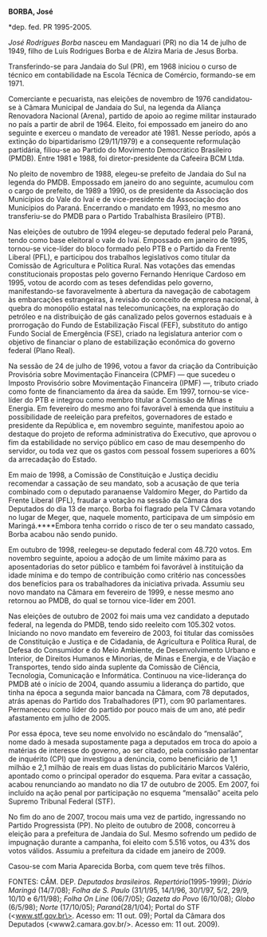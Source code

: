 **BORBA, José**

\*dep. fed. PR 1995-2005.

*José Rodrigues Borba* nasceu em Mandaguari (PR) no dia 14 de julho de
1949, filho de Luís Rodrigues Borba e de Alzira Maria de Jesus Borba.

Transferindo-se para Jandaia do Sul (PR), em 1968 iniciou o curso de
técnico em contabilidade na Escola Técnica de Comércio, formando-se em
1971.

Comerciante e pecuarista, nas eleições de novembro de 1976 candidatou-se
à Câmara Municipal de Jandaia do Sul, na legenda da Aliança Renovadora
Nacional (Arena), partido de apoio ao regime militar instaurado no país
a partir de abril de 1964. Eleito, foi empossado em janeiro do ano
seguinte e exerceu o mandato de vereador até 1981. Nesse período, após a
extinção do bipartidarismo (29/11/1979) e a consequente reformulação
partidária, filiou-se ao Partido do Movimento Democrático Brasileiro
(PMDB). Entre 1981 e 1988, foi diretor-presidente da Cafeeira BCM Ltda.

No pleito de novembro de 1988, elegeu-se prefeito de Jandaia do Sul na
legenda do PMDB. Empossado em janeiro do ano seguinte, acumulou com o
cargo de prefeito, de 1989 a 1990, os de presidente da Associação dos
Municípios do Vale do Ivaí e de vice-presidente da Associação dos
Municípios do Paraná. Encerrando o mandato em 1993, no mesmo ano
transferiu-se do PMDB para o Partido Trabalhista Brasileiro (PTB).

Nas eleições de outubro de 1994 elegeu-se deputado federal pelo Paraná,
tendo como base eleitoral o vale do Ivaí. Empossado em janeiro de 1995,
tornou-se vice-líder do bloco formado pelo PTB e o Partido da Frente
Liberal (PFL), e participou dos trabalhos legislativos como titular da
Comissão de Agricultura e Política Rural. Nas votações das emendas
constitucionais propostas pelo governo Fernando Henrique Cardoso em
1995, votou de acordo com as teses defendidas pelo governo,
manifestando-se favoravelmente à abertura da navegação de cabotagem às
embarcações estrangeiras, à revisão do conceito de empresa nacional, à
quebra do monopólio estatal nas telecomunicações, na exploração do
petróleo e na distribuição de gás canalizado pelos governos estaduais e
à prorrogação do Fundo de Estabilização Fiscal (FEF), substituto do
antigo Fundo Social de Emergência (FSE), criado na legislatura anterior
com o objetivo de financiar o plano de estabilização econômica do
governo federal (Plano Real).

Na sessão de 24 de julho de 1996, votou a favor da criação da
Contribuição Provisória sobre Movimentação Financeira (CPMF) — que
sucedeu o Imposto Provisório sobre Movimentação Financeira (IPMF) —,
tributo criado como fonte de financiamento da área da saúde. Em 1997,
tornou-se vice-líder do PTB e integrou como membro titular a Comissão de
Minas e Energia. Em fevereiro do mesmo ano foi favorável à emenda que
instituiu a possibilidade de reeleição para prefeitos, governadores de
estado e presidente da República e, em novembro seguinte, manifestou
apoio ao destaque do projeto de reforma administrativa do Executivo, que
aprovou o fim da estabilidade no serviço público em caso de mau
desempenho do servidor, ou toda vez que os gastos com pessoal fossem
superiores a 60% da arrecadação do Estado.

Em maio de 1998, a Comissão de Constituição e Justiça decidiu recomendar
a cassação de seu mandato, sob a acusação de que teria combinado com o
deputado paranaense Valdomiro Meger, do Partido da Frente Liberal (PFL),
fraudar a votação na sessão da Câmara dos Deputados do dia 13 de março.
Borba foi flagrado pela TV Câmara votando no lugar de Meger, que,
naquele momento, participava de um simpósio em Maringá.****Embora tenha
corrido o risco de ter o seu mandato cassado, Borba acabou não sendo
punido.

Em outubro de 1998, reelegeu-se deputado federal com 48.720 votos. Em
novembro seguinte, apoiou a adoção de um limite máximo para as
aposentadorias do setor público e também foi favorável à instituição da
idade mínima e do tempo de contribuição como critério nas concessões dos
benefícios para os trabalhadores da iniciativa privada. Assumiu seu novo
mandato na Câmara em fevereiro de 1999, e nesse mesmo ano retornou ao
PMDB, do qual se tornou vice-líder em 2001.

Nas eleições de outubro de 2002 foi mais uma vez candidato a deputado
federal, na legenda do PMDB, tendo sido reeleito com 105.302 votos.
Iniciando no novo mandato em fevereiro de 2003, foi titular das
comissões de Constituição e Justiça e de Cidadania, de Agricultura e
Política Rural, de Defesa do Consumidor e do Meio Ambiente, de
Desenvolvimento Urbano e Interior, de Direitos Humanos e Minorias, de
Minas e Energia, e de Viação e Transportes, tendo sido ainda suplente da
Comissão de Ciência, Tecnologia, Comunicação e Informática. Continuou na
vice-liderança do PMDB até o início de 2004, quando assumiu a liderança
do partido, que tinha na época a segunda maior bancada na Câmara, com 78
deputados, atrás apenas do Partido dos Trabalhadores (PT), com 90
parlamentares. Permaneceu como líder do partido por pouco mais de um
ano, até pedir afastamento em julho de 2005.

Por essa época, teve seu nome envolvido no escândalo do “mensalão”, nome
dado à mesada supostamente paga a deputados em troca do apoio a matérias
de interesse do governo, ao ser citado, pela comissão parlamentar de
inquérito (CPI) que investigou a denúncia, como beneficiário de 1,1
milhão e 2,1 milhão de reais em duas listas do publicitário Marcos
Valério, apontado como o principal operador do esquema. Para evitar a
cassação, acabou renunciando ao mandato no dia 17 de outubro de 2005. Em
2007, foi incluído na ação penal por participação no esquema “mensalão”
aceita pelo Supremo Tribunal Federal (STF).

No fim do ano de 2007, trocou mais uma vez de partido, ingressando no
Partido Progressista (PP). No pleito de outubro de 2008, concorreu à
eleição para a prefeitura de Jandaia do Sul. Mesmo sofrendo um pedido de
impugnação durante a campanha, foi eleito com 5.516 votos, ou 43% dos
votos válidos. Assumiu a prefeitura da cidade em janeiro de 2009.

Casou-se com Maria Aparecida Borba, com quem teve três filhos.

FONTES: CÂM. DEP. *Deputados brasileiros. Repertório*(1995-1999);
*Diário Maringá* (14/7/08); *Folha de S. Paulo* (31/1/95, 14/1/96,
30/1/97, 5/2, 29/9, 10/10 e 6/11/98); *Folha On Line* (06/7/05); *Gazeta
do Povo* (6/10/08); *Globo* (6/5/98); *Norte* (17/10/05);
*Paraná*(28/1/04); Portal do STF (\<www.stf.gov.br\>. Acesso em: 11 out.
09); Portal da Câmara dos Deputados (\<www2.camara.gov.br/\>. Acesso em:
11 out. 2009).

 
